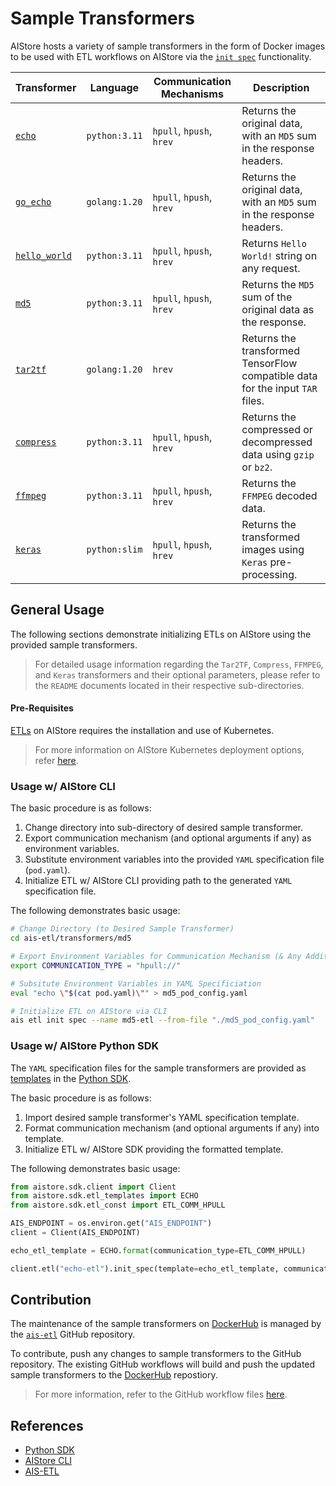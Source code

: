 # Sample Transformers

AIStore hosts a variety of sample transformers in the form of Docker images to be used with ETL workflows on AIStore via the [`init spec`](https://github.com/NVIDIA/aistore/blob/master/docs/etl.md#init-spec-request) functionality.

| Transformer | Language | Communication Mechanisms | Description |
| ---------- | -------- | ------------------------ | ----------- |
| [`echo`](https://github.com/NVIDIA/ais-etl/tree/master/transformers/echo) | `python:3.11` | `hpull`, `hpush`, `hrev` | Returns the original data, with an `MD5` sum in the response headers. |
| [`go_echo`](https://github.com/NVIDIA/ais-etl/tree/master/transformers/go_echo) | `golang:1.20` | `hpull`, `hpush`, `hrev` | Returns the original data, with an `MD5` sum in the response headers. |
| [`hello_world`](https://github.com/NVIDIA/ais-etl/tree/master/transformers/hello_world) | `python:3.11` | `hpull`, `hpush`, `hrev` | Returns `Hello World!` string on any request. |
| [`md5`](https://github.com/NVIDIA/ais-etl/tree/master/transformers/md5) | `python:3.11` | `hpull`, `hpush`, `hrev` | Returns the `MD5` sum of the original data as the response. |
| [`tar2tf`](https://github.com/NVIDIA/ais-etl/tree/master/transformers/tar2tf) | `golang:1.20` | `hrev` | Returns the transformed TensorFlow compatible data for the input `TAR` files. |
| [`compress`](https://github.com/NVIDIA/ais-etl/tree/master/transformers/compress) | `python:3.11` | `hpull`, `hpush`, `hrev` | Returns the compressed or decompressed data using `gzip` or `bz2`. |
| [`ffmpeg`](https://github.com/NVIDIA/ais-etl/tree/master/transformers/ffmpeg) | `python:3.11` | `hpull`, `hpush`, `hrev` | Returns the `FFMPEG` decoded data. |
| [`keras`](https://github.com/NVIDIA/ais-etl/tree/master/transformers/keras_preprocess) | `python:slim` | `hpull`, `hpush`, `hrev` | Returns the transformed images using `Keras` pre-processing. |

## General Usage

The following sections demonstrate initializing ETLs on AIStore using the provided sample transformers.

> For detailed usage information regarding the `Tar2TF`, `Compress`, `FFMPEG`, and `Keras` transformers and their optional parameters, please refer to the `README` documents located in their respective sub-directories.

#### Pre-Requisites

[ETLs](https://github.com/NVIDIA/aistore/blob/master/docs/etl.md) on AIStore requires the installation and use of Kubernetes.

> For more information on AIStore Kubernetes deployment options, refer [here](https://github.com/NVIDIA/aistore/blob/master/docs/etl.md#kubernetes-deployment).

### Usage w/ AIStore CLI

The basic procedure is as follows: 

1. Change directory into sub-directory of desired sample transformer. 
2. Export communication mechanism (and optional arguments if any) as environment variables.
3. Substitute environment variables into the provided `YAML` specification file (`pod.yaml`).
4. Initialize ETL w/ AIStore CLI providing path to the generated `YAML` specification file.

The following demonstrates basic usage:

```bash
# Change Directory (to Desired Sample Transformer)
cd ais-etl/transformers/md5

# Export Environment Variables for Communication Mechanism (& Any Additional Arguments)
export COMMUNICATION_TYPE = "hpull://"

# Subsitute Environment Variables in YAML Specificiation
eval "echo \"$(cat pod.yaml)\"" > md5_pod_config.yaml

# Initialize ETL on AIStore via CLI
ais etl init spec --name md5-etl --from-file "./md5_pod_config.yaml"
```

### Usage w/ AIStore Python SDK

The `YAML` specification files for the sample transformers are provided as [templates](https://github.com/NVIDIA/aistore/blob/master/python/aistore/sdk/etl_templates.py) in the [Python SDK](https://github.com/NVIDIA/aistore/blob/master/python/aistore/sdk/README.md).

The basic procedure is as follows: 

1. Import desired sample transformer's YAML specification template. 
2. Format communication mechanism (and optional arguments if any) into template.
3. Initialize ETL w/ AIStore SDK providing the formatted template.

The following demonstrates basic usage:

```python
from aistore.sdk.client import Client
from aistore.sdk.etl_templates import ECHO
from aistore.sdk.etl_const import ETL_COMM_HPULL

AIS_ENDPOINT = os.environ.get("AIS_ENDPOINT")
client = Client(AIS_ENDPOINT)

echo_etl_template = ECHO.format(communication_type=ETL_COMM_HPULL)

client.etl("echo-etl").init_spec(template=echo_etl_template, communication_type=ETL_COMM_HPULL)
```

## Contribution

The maintenance of the sample transformers on [DockerHub](https://hub.docker.com/u/aistorage) is managed by the [`ais-etl`](https://github.com/NVIDIA/ais-etl) GitHub repository. 

To contribute, push any changes to sample transformers to the GitHub repository. The existing GitHub workflows will build and push the updated sample transformers to the [DockerHub](https://hub.docker.com/u/aistorage) repostiory.

> For more information, refer to the GitHub workflow files [here](https://github.com/NVIDIA/ais-etl/tree/master/.github/workflows).

## References

- [Python SDK](https://github.com/NVIDIA/aistore/blob/master/python/aistore/sdk/README.md)
- [AIStore CLI](https://github.com/NVIDIA/aistore/blob/master/docs/cli.md)
- [AIS-ETL](https://github.com/NVIDIA/aistore/blob/master/docs/etl.md)

